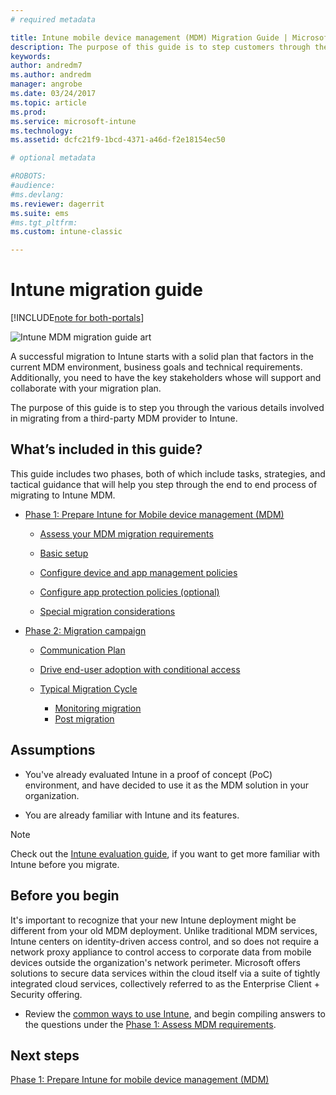 ```yaml
---
# required metadata

title: Intune mobile device management (MDM) Migration Guide | Microsoft Docs
description: The purpose of this guide is to step customers through the various details involved in migrating from a third-party MDM provider to Microsoft Intune.
keywords:
author: andredm7
ms.author: andredm
manager: angrobe
ms.date: 03/24/2017
ms.topic: article
ms.prod:
ms.service: microsoft-intune
ms.technology:
ms.assetid: dcfc21f9-1bcd-4371-a46d-f2e18154ec50

# optional metadata

#ROBOTS:
#audience:
#ms.devlang:
ms.reviewer: dagerrit
ms.suite: ems
#ms.tgt_pltfrm:
ms.custom: intune-classic

---
```


# Intune migration guide

[!INCLUDE[note for both-portals](../includes/note-for-both-portals.md)]

![Intune MDM migration guide art](../media/MDM-migration-guide-art)

A successful migration to Intune starts with a solid plan that factors in the current MDM environment, business goals and technical requirements. Additionally, you need to have the key stakeholders whose will support and collaborate with your migration plan.

The purpose of this guide is to step you through the various details involved in migrating from a third-party MDM provider to Intune.

## What’s included in this guide?

This guide includes two phases, both of which include tasks, strategies, and tactical guidance that will help you step through the end to end process of migrating to Intune MDM.

-   [Phase 1: Prepare Intune for Mobile device management (MDM)](https://docs.microsoft.com/intune/plan-design/migration-phase1-prepare-intune-for-mobile-device-management)

    -   [Assess your MDM migration requirements](https://docs.microsoft.com/intune/plan-design/migration-phase1-setup-intune-mobile-device-management#assess-mdm-requirements)

    -   [Basic setup](https://docs.microsoft.com/intune/plan-design/migration-phase1-basic-setup)

    -   [Configure device and app management policies](https://docs.microsoft.com/intune/plan-design/migration-phase1-configure-device-and-app-management-policies)

    -   [Configure app protection policies (optional)](https://docs.microsoft.com/intune/plan-design/migration-phase1-configure-app-protection-policies)

    -   [Special migration considerations](https://docs.microsoft.com/intune/plan-design/migration-phase1-special-migration-considerations)

-   [Phase 2: Migration campaign](https://docs.microsoft.com/intune/plan-design/migration-phase2-migration-campaign)

    -   [Communication Plan](https://docs.microsoft.com/intune/plan-design/migration-phase2-communication-plan)

    -   [Drive end-user adoption with conditional access](https://docs.microsoft.com/intune/plan-design/migration-phase2-drive-end-user-adoption-with-conditional-access)
    
    -   [Typical Migration Cycle](https://docs.microsoft.com/intune/plan-design/migration-phase2-typical-migration-cycle)
	    -   [Monitoring migration](https://docs.microsoft.com/intune/plan-design/migration-phase2-typical-migration-cycle#monitoring-migration)
	    -   [Post migration](https://docs.microsoft.com/intune/plan-design/migration-phase2-typical-migration-cycle#post-migration)

## Assumptions

-   You've already evaluated Intune in a proof of concept (PoC) environment, and have decided to use it as the MDM solution in your organization.

-   You are already familiar with Intune and its features. 

> [!NOTE]
> Check out the [Intune evaluation guide](https://docs.microsoft.com/intune/understand-explore/sign-up-for-30-day-trial-microsoft-intune), if you want to get more familiar with Intune before you migrate.

## Before you begin

It's important to recognize that your new Intune deployment might be different from your old MDM deployment. Unlike traditional MDM services, Intune centers on identity-driven access control, and so does not require a network proxy appliance to control access to corporate data from mobile devices outside the organization's network perimeter. Microsoft offers solutions to secure data services within the cloud itself via a suite of tightly integrated cloud services, collectively referred to as the Enterprise Client + Security offering.

-   Review the [common ways to use Intune](https://docs.microsoft.com/intune/understand-explore/common-ways-to-use-intune), and begin compiling answers to the questions under the [Phase 1: Assess MDM requirements](https://docs.microsoft.com/intune/plan-design/migration-phase1-prepare-intune-for-mobile-device-management#assess-mdm-requirements).

## Next steps

[Phase 1: Prepare Intune for mobile device management (MDM)](https://docs.microsoft.com/intune/plan-design/migration-phase1-prepare-intune-for-mobile-device-management)
